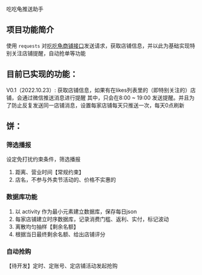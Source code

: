 吃吃龟推送助手



## 项目功能简介

使用 `requests` 对[吃吃龟商铺接口](https://shop.laiyangni.com/api/lyn/wechat/home/shopInfo/v2)发送请求，获取店铺信息，并以此为基础实现特别关注店铺提醒，自动抢单等功能

## 目前已实现的功能：

V0.1（2022.10.23）:
获取店铺信息，如果有在likes列表里的（即特别关注的）店铺，会通过微信推送消息进行提醒
其中，只会在8:00 ~ 19:00 发送提醒。并且为了防止反复发送同一店铺消息，设置每家店铺每天只推送一次，每天0点刷新


## 饼：

### 筛选播报

设定免打扰约束条件，筛选播报

1. 距离、营业时间【常规约束】
2. 店名，不参与外卖节活动的、价格不实惠的

### 数据库功能

1. 以 activity 作为最小元素建立数据库，保存每日json
2. 每家店铺建立时序数据库，记录消费门槛、返利、实付，标记波动
3. 离散均匀抽样【剩余名额】
4. 根据当日最终剩余名额、给出店铺评分

### 自动抢购

【待开发】定时、定账号、定店铺活动发起抢购
